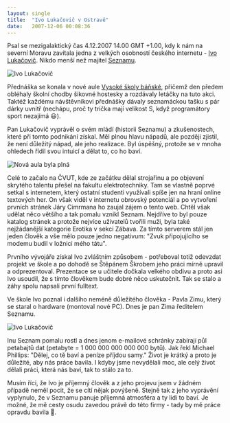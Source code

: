 ```yaml
---
layout: single
title:  "Ivo Lukačovič v Ostravě"
date:   2007-12-06 00:08:36
---
```

Psal se mezigalaktický čas 4.12.2007 14.00 GMT +1.00, kdy k nám na severní Moravu
zavítala jedna z velkých osobností českého internetu -
[Ivo Lukačovič](http://ilblog.sblog.cz/). Nikdo menší než majitel
[Seznamu](http://www.seznam.cz/).

![Ivo Lukačovič](/img/lukacovic1.jpg)

Přednáška se konala v nové aule [Vysoké školy báňské](http://www.vsb.cz/), přičemž
den předem obléhaly školní chodby šikovné hostesky a rozdávaly letáčky na tuto
akci. Taktéž každému návštěvníkovi přednášky dávaly seznamáckou tašku s pár dárky
uvnitř (nechápu, proč ty trička mají velikost S, když programátory sport nezajímá :smiley:).

Pan Lukačovič vyprávěl o svém mládí (historii Seznamu) a zkušenostech, které při
tomto podnikání získal. Měl plnou hlavu nápadů, ale později zjistil, že není
důležitý nápad, ale jeho realizace. Byl úspěšný, protože se v mnoha ohledech řídil
svou intuicí a dělat to, co ho baví.

![Nová aula byla plná](/img/lukacovic2.jpg)

Celé to začalo na ČVUT, kde ze začátku dělal strojařinu a po objevení skrytého
talentu přešel na fakultu elektrotechniky. Tam se vlastně poprvé setkal s internetem,
který ostatní studenti využívali spíše jen na hraní online textových her. On však
viděl v internetu obrovský potenciál a po vytvoření prvních stránek Járy Cimrmana
ho zaujal zájem o tento web. Chtěl však udělat něco většího a tak pomalu vznikl
Seznam. Nejdříve to byl pouze katalog stránek a protože nejvíce uživatelů tvořili
muži, byla také nejžádanější kategorie Erotika v sekci Zábava. Za tímto serverem
stál jen jeden člověk a vše mělo pouze jedno negativum: "Zvuk připojujícího se modemu
budil v ložnici mého tátu".

Prvního vývojáře získal Ivo zvláštním způsobem - potřeboval totiž odevzdat projekt
ve škole a po dohodě se Štěpánem Škrobem jeho práci mírně upravil a odprezentoval.
Prezentace se u učitele dočkala velkého obdivu a proto asi Ivo usoudil, že s tímto
člověkem bude dobré něco uskutečnit. Tak se stalo a záhy spolu napsali první fulltext.

Ve škole Ivo poznal i dalšího neméně důležitého člověka - Pavla Zimu, který se
staral o hardware (montoval nové PC). Dnes je pan Zima ředitelem Seznamu.

![Ivo Lukačovič](/img/lukacovic3.jpg)

Inu Seznam pomalu rostl a dnes jenom e-mailové schránky zabírají půl petabajtů dat
(petabyte = 1 000 000 000 000 000 bytů). Jak řekl Michael Phillips: "Dělej, co tě baví a
peníze příjdou samy." Život je krátký a proto je důležité, aby nás práce bavila.
I kdyby jsme nevydělali moc, ale celý život dělali práci, která nás baví, tak
to stálo za to.

Musím říci, že Ivo je příjemný člověk a z jeho projevu jsem v žádném případě
neměl pocit, že se cítí nějak povýšeně. Stejně tak z jeho vyprávění vyplynulo, že
v Seznamu panuje příjemná atmosféra a ty lidi to baví. Je možné, že mě cesty
osudu zavedou právě do této firmy - tady by mě práce opravdu bavila :slightly_smiling_face:.
